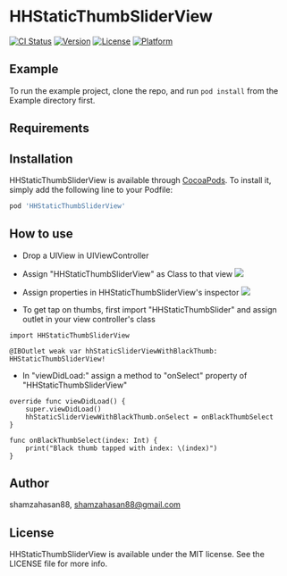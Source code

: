 # HHStaticThumbSliderView

[![CI Status](https://img.shields.io/travis/shamzahasan88/HHStaticThumbSliderView.svg?style=flat)](https://travis-ci.org/shamzahasan88/HHStaticThumbSliderView)
[![Version](https://img.shields.io/cocoapods/v/HHStaticThumbSliderView.svg?style=flat)](https://cocoapods.org/pods/HHStaticThumbSliderView)
[![License](https://img.shields.io/cocoapods/l/HHStaticThumbSliderView.svg?style=flat)](https://cocoapods.org/pods/HHStaticThumbSliderView)
[![Platform](https://img.shields.io/cocoapods/p/HHStaticThumbSliderView.svg?style=flat)](https://cocoapods.org/pods/HHStaticThumbSliderView)

## Example

To run the example project, clone the repo, and run `pod install` from the Example directory first.

## Requirements

## Installation

HHStaticThumbSliderView is available through [CocoaPods](https://cocoapods.org). To install
it, simply add the following line to your Podfile:

```ruby
pod 'HHStaticThumbSliderView'
```

## How to use

- Drop a UIView in UIViewController

- Assign "HHStaticThumbSliderView" as Class to that view
![](https://drive.google.com/file/d/1qE8iYBPr9Zn6zgncdidNyeEh5oQ5Gngg/view?usp=sharing)

- Assign properties in HHStaticThumbSliderView's inspector
![](https://drive.google.com/file/d/1PXSKty8k5ecWzx-UwznYg3d7mlPfqcMD/view?usp=sharing)

- To get tap on thumbs, first import  "HHStaticThumbSlider" and assign outlet in your view controller's class

```
import HHStaticThumbSliderView

@IBOutlet weak var hhStaticSliderViewWithBlackThumb: HHStaticThumbSliderView!

```
- In "viewDidLoad:" assign a method to "onSelect" property of "HHStaticThumbSliderView"
```
override func viewDidLoad() {
    super.viewDidLoad()
    hhStaticSliderViewWithBlackThumb.onSelect = onBlackThumbSelect
}

func onBlackThumbSelect(index: Int) {
    print("Black thumb tapped with index: \(index)")
}
```

## Author

shamzahasan88, shamzahasan88@gmail.com

## License

HHStaticThumbSliderView is available under the MIT license. See the LICENSE file for more info.
